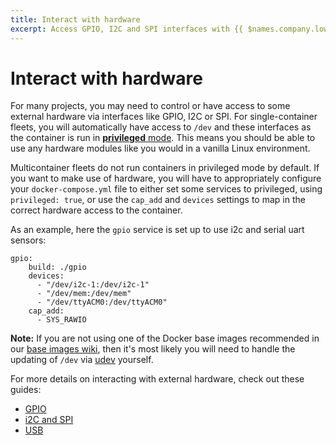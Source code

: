 ```yaml
---
title: Interact with hardware
excerpt: Access GPIO, I2C and SPI interfaces with {{ $names.company.lower }}
---
```


# Interact with hardware

For many projects, you may need to control or have access to some external hardware via interfaces like GPIO, I2C or SPI. For single-container fleets, you will automatically have access to `/dev` and these interfaces as the container is run in [**privileged** mode](https://docs.docker.com/engine/reference/commandline/run/#/full-container-capabilities-privileged). This means you should be able to use any hardware modules like you would in a vanilla Linux environment.

Multicontainer fleets do not run containers in privileged mode by default. If you want to make use of hardware, you will have to appropriately configure your `docker-compose.yml` file to either set some services to privileged, using `privileged: true`, or use the `cap_add` and `devices` settings to map in the correct hardware access to the container.

As an example, here the `gpio` service is set up to use i2c and serial uart sensors:

```
gpio:
	build: ./gpio
	devices:
	  - "/dev/i2c-1:/dev/i2c-1"
	  - "/dev/mem:/dev/mem"
	  - "/dev/ttyACM0:/dev/ttyACM0"
	cap_add:
	  - SYS_RAWIO
```

__Note:__ If you are not using one of the Docker base images recommended in our [base images wiki][base-image-wiki-link], then it's most likely you will need to handle the updating of `/dev` via [udev][udev-link] yourself.

For more details on interacting with external hardware, check out these guides:
- [GPIO][gpio]
- [i2C and SPI][i2c-spi]
- [USB][usb]

[gpio]:/learn/develop/hardware/gpio
[i2c-spi]:/learn/develop/hardware/i2c-and-spi
[usb]:/learn/develop/hardware/usb
[base-image-wiki-link]:/reference/base-images/base-images/
[udev-link]:https://www.freedesktop.org/software/systemd/man/udev.html

